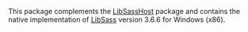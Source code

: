 This package complements the [LibSassHost](https://www.nuget.org/packages/LibSassHost/) package and contains the native implementation of [LibSass](https://github.com/sass/libsass) version 3.6.6 for Windows (x86).
